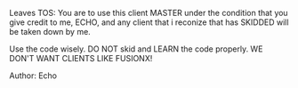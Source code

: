 Leaves TOS:
You are to use this client MASTER under the condition that you give credit to me, ECHO, and any client that i reconize that has SKIDDED will be taken down by me.

Use the code wisely. DO NOT skid and LEARN the code properly. WE DON'T WANT CLIENTS LIKE FUSIONX!

Author:
Echo
